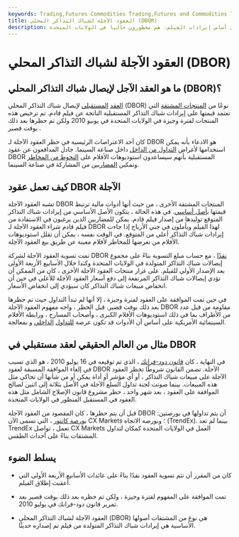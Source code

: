 ```yaml
---
keywords: Trading,Futures Commodities Trading,Futures and Commodities Trading
title: العقود الآجلة لشباك التذاكر المحلي (DBOR)
description: إيصالات شباك التذاكر المحلية هي نوع من العقود الآجلة على أساس إيرادات الفيلم. هم محظورون حاليا في الولايات المتحدة.
---
```


# العقود الآجلة لشباك التذاكر المحلي (DBOR)
## ما هو العقد الآجل لإيصال شباك التذاكر المحلي (DBOR)؟

[العقد](/futurescontract) [المستقبلي](/futurescontract) لإيصال شباك التذاكر المحلي (DBOR) نوعًا من [المنتجات المشتقة](/derivative) التي تعتمد قيمتها على إيرادات شباك التذاكر المستقبلية الناتجة عن فيلم قادم. تم ترخيص هذه المنتجات لفترة وجيزة في الولايات المتحدة في يونيو 2010 ولكن تم حظرها بعد ذلك بوقت قصير .

كان أحد الاعتراضات الرئيسية في حظر العقود الآجلة لـ DBOR هو الادعاء بأنه يمكن استخدامها لأغراض [التداول من الداخل](/insidertrading) داخل صناعة السينما. جادل المدافعون عن عقود DBOR المستقبلية بأنهم سيساعدون استوديوهات الأفلام على [التحوط من المخاطر](/hedge) وتمكين [المضاربين](/speculation) من المشاركة في صناعة السينما.

## كيف تعمل عقود DBOR الآجلة

تشبه العقود الآجلة DBOR المنتجات المشتقة الأخرى ، من حيث أنها أدوات مالية ترتبط قيمتها [بأصل أساسي](/underlying). في هذه الحالة ، يتكون الأصل الأساسي من إيرادات شباك التذاكر المتوقع توليدها من إصدار فيلم قادم. يمكن للمضاربين الذين يرغبون في الاستفادة من فيلم قادم شراء العقود الآجلة لـ DBOR لهذا الفيلم ويأملون في جني الأرباح إذا جاءت إيرادات شباك التذاكر أعلى من المتوقع. في الوقت نفسه ، يمكن أن تقلل استوديوهات الأفلام من تعرضها للمخاطر لأفلام معينة عن طريق بيع العقود الآجلة.

تمت تسوية العقود الآجلة لشركة DBOR [نقدًا](/cashsettlement) ، مع حساب مبلغ التسوية بناءً على مجموع إيصالات شباك التذاكر المتولدة في الولايات المتحدة وكندا خلال الأسابيع الأربعة الأولى بعد الإصدار الأولي للفيلم. على غرار منتجات العقود الآجلة الأخرى ، كان من الممكن أن تؤدي إيصالات شباك التذاكر المرتفعة إلى دفع أسعار العقود الآجلة للأعلى في حين أن انخفاض مبيعات شباك التذاكر كان سيؤدي إلى انخفاض الأسعار.

في حين تمت الموافقة على العقود لفترة وجيزة ، إلا أنها لم تبدأ التداول حيث تم حظرها بعد ذلك بوقت قصير. قبل الحظر ، واجه مفهوم العقود الآجلة DBOR مقاومة من قبل عدد من الأطراف بما في ذلك استوديوهات الأفلام الكبرى ، وأصحاب المسارح ، ورابطة الأفلام السينمائية الأمريكية على أساس أن الأدوات قد تكون عرضة [للتداول](/insidertrading) [الداخلي](/insidertrading) و بمعالجة.

## مثال من العالم الحقيقي لعقد مستقبلي في DBOR

في النهاية ، كان [قانون دود-فرانك](/dodd-frank-financial-regulatory-reform-bill) ، الذي تم توقيعه في 16 يوليو 2010 ، هو الذي تسبب في إلغاء الموافقة المسبقة لعقود DBOR الآجلة. تضمن القانون شروطًا تحظر العقود الآجلة على مبيعات شباك التذاكر ، أو أي مؤشر أو أداة يمكن أو من شأنها أن تحاكي مثل هذه المبيعات. بينما صوتت لجنة تداول السلع الآجلة في الأصل بثلاثة إلى اثنين لصالح الموافقة على العقود ، بعد شهر واحد ، حظر مشروع قانون الإصلاح الشامل مثل هذه العقود في المستقبل المنظور في الولايات المتحدة.

قبل أن يتم حظرها ، كان المقصود من العقود الآجلة DBOR أن يتم تداولها في بورصتين: [بورصة كانتور](/cantor-futures-exchange) ، التي تسمى الآن CX Markets ؛ وبورصة الاتجاه (TrendEx). بينما لم تعد TrendEx تعمل ، تواصل CX Markets العمل في الولايات المتحدة كمكان لتداول المشتقات بناءً على أحداث الطقس.

## يسلط الضوء

- كان من المقرر أن تتم تسوية العقود نقدًا بناءً على عائدات الأسابيع الأربعة الأولى التي أعقبت إطلاق الفيلم.

- تمت الموافقة على المفهوم لفترة وجيزة ، ولكن تم حظره بعد ذلك بوقت قصير بعد تمرير قانون دود-فرانك في يوليو 2010.

- العقود الآجلة لشباك التذاكر المحلي (DBOR) هي نوع من المشتقات أصولها الأساسية هي إيرادات شباك التذاكر المتولدة من فيلم تم إصداره حديثًا.

